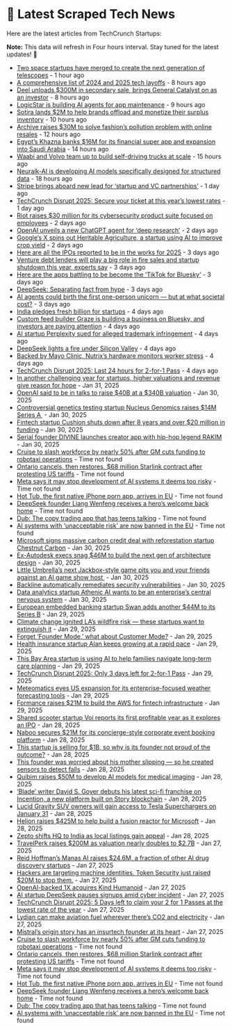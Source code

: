 
# 📰 Latest Scraped Tech News

Here are the latest articles from TechCrunch Startups:

**Note:** This data will refresh in Four hours interval. Stay tuned for the latest updates! 🔄
- [Two space startups have merged to create the next generation of telescopes](https://techcrunch.com/2025/02/04/two-space-startups-have-merged-to-create-the-next-generation-of-telescopes/) - 1 hour ago
- [A comprehensive list of 2024 and 2025 tech layoffs](https://techcrunch.com/2025/02/04/tech-layoffs-2024-list/) - 8 hours ago
- [Deel unloads $300M in secondary sale, brings General Catalyst on as an investor](https://techcrunch.com/2025/02/04/deel-unloads-300m-in-secondary-sale-brings-general-catalyst-on-as-an-investor/) - 8 hours ago
- [LogicStar is building AI agents for app maintenance](https://techcrunch.com/2025/02/04/logicstar-is-building-ai-agents-for-app-maintenance/) - 9 hours ago
- [Sotira lands $2M to help brands offload and monetize their surplus inventory](https://techcrunch.com/2025/02/04/sotira-lands-2m-to-help-brands-offload-and-monetize-their-surplus-inventory/) - 10 hours ago
- [Archive raises $30M to solve fashion’s pollution problem with online resales](https://techcrunch.com/2025/02/04/archive-raises-30m-to-solve-fashions-pollution-problem-with-online-resales/) - 12 hours ago
- [Egypt’s Khazna banks $16M for its financial super app and expansion into Saudi Arabia](https://techcrunch.com/2025/02/04/egypts-khazna-banks-16m-for-its-financial-super-app-and-expansion-into-saudi/) - 14 hours ago
- [Waabi and Volvo team up to build self-driving trucks at scale](https://techcrunch.com/2025/02/04/waabi-and-volvo-team-up-to-build-self-driving-trucks-at-scale/) - 15 hours ago
- [Neuralk-AI is developing AI models specifically designed for structured data](https://techcrunch.com/2025/02/03/neuralk-ai-is-developing-ai-models-specifically-designed-for-structured-data/) - 18 hours ago
- [Stripe brings aboard new lead for ‘startup and VC partnerships’](https://techcrunch.com/2025/02/03/stripe-brings-aboard-new-head-of-startup-and-vc-partnerships/) - 1 day ago
- [TechCrunch Disrupt 2025: Secure your ticket at this year’s lowest rates](https://techcrunch.com/2025/02/03/techcrunch-disrupt-2025-secure-your-ticket-at-this-years-lowest-rates/) - 1 day ago
- [Riot raises $30 million for its cybersecurity product suite focused on employees](https://techcrunch.com/2025/02/03/riot-raises-30-million-for-its-cybersecurity-product-suite-focused-on-employees/) - 2 days ago
- [OpenAI unveils a new ChatGPT agent for ‘deep research’](https://techcrunch.com/2025/02/02/openai-unveils-a-new-chatgpt-agent-for-deep-research/) - 2 days ago
- [Google’s X spins out Heritable Agriculture, a startup using AI to improve crop yield](https://techcrunch.com/2025/02/02/google-x-spins-out-heritable-agriculture-a-startup-using-ai-to-improve-crop-yield/) - 2 days ago
- [Here are all the IPOs reported to be in the works for 2025](https://techcrunch.com/2025/02/01/here-are-all-the-ipos-reported-to-be-in-the-works-for-2025/) - 3 days ago
- [Venture debt lenders will play a big role in fire sales and startup shutdown this year, experts say](https://techcrunch.com/2025/02/01/venture-debt-lenders-will-play-a-big-role-in-fire-sales-and-startup-shutdown-this-year-experts-say/) - 3 days ago
- [Here are the apps battling to be become the ‘TikTok for Bluesky’](https://techcrunch.com/2025/02/01/here-are-the-apps-battling-to-be-become-the-tiktok-for-bluesky/) - 3 days ago
- [DeepSeek: Separating fact from hype](https://techcrunch.com/podcast/deepseek-separating-fact-from-hype/) - 3 days ago
- [AI agents could birth the first one-person unicorn — but at what societal cost?](https://techcrunch.com/2025/02/01/ai-agents-could-birth-the-first-one-person-unicorn-but-at-what-societal-cost/) - 3 days ago
- [India pledges fresh billion for startups](https://techcrunch.com/2025/01/31/india-pledges-fresh-billion-for-startups/) - 4 days ago
- [Custom feed builder Graze is building a business on Bluesky, and investors are paying attention](https://techcrunch.com/2025/01/31/custom-feed-builder-graze-is-building-a-business-on-bluesky-and-investors-are-paying-attention/) - 4 days ago
- [AI startup Perplexity sued for alleged trademark infringement](https://techcrunch.com/2025/01/31/ai-startup-perplexity-sued-for-alleged-trademark-infringement/) - 4 days ago
- [DeepSeek lights a fire under Silicon Valley](https://techcrunch.com/podcast/deepseek-lights-a-fire-under-silicon-valley/) - 4 days ago
- [Backed by Mayo Clinic, Nutrix’s hardware monitors worker stress](https://techcrunch.com/2025/01/31/backed-by-mayo-clinic-nutrixs-hardware-monitors-worker-stress/) - 4 days ago
- [TechCrunch Disrupt 2025: Last 24 hours for 2-for-1 Pass](https://techcrunch.com/2025/01/31/techcrunch-disrupt-2025-24-hours-left-for-2-for-1-pass/) - 4 days ago
- [In another challenging year for startups, higher valuations and revenue give reason for hope](https://techcrunch.com/2025/01/31/in-another-challenging-year-for-startups-higher-valuations-and-revenue-give-reason-for-hope/) - Jan 31, 2025
- [OpenAI said to be in talks to raise $40B at a $340B valuation](https://techcrunch.com/2025/01/30/openai-said-to-be-in-talks-to-raise-40b-at-a-340b-valuation/) - Jan 30, 2025
- [Controversial genetics testing startup Nucleus Genomics raises $14M Series A ](https://techcrunch.com/2025/01/30/controversial-genetics-testing-startup-nucleus-genomics-raises-14m-series-a/) - Jan 30, 2025
- [Fintech startup Cushion shuts down after 8 years and over $20 million in funding](https://techcrunch.com/2025/01/30/fintech-startup-cushion-shuts-down-after-8-years-and-over-20-million-in-funding/) - Jan 30, 2025
- [Serial founder DIVINE launches creator app with hip-hop legend RAKIM](https://techcrunch.com/2025/01/30/serial-founder-divine-launches-creator-app-with-hip-hop-legend-rakim/) - Jan 30, 2025
- [Cruise to slash workforce by nearly 50% after GM cuts funding to robotaxi operations](https://techcrunch.com/2025/02/04/cruise-to-slash-workforce-by-50-after-gm-cuts-funding-to-robotaxi-operations/) - Time not found
- [Ontario cancels, then restores, $68 million Starlink contract after protesting US tariffs](https://techcrunch.com/2025/02/03/ontario-cancels-then-restores-68-million-starlink-contract-after-protesting-u-s-tariffs/) - Time not found
- [Meta says it may stop development of AI systems it deems too risky](https://techcrunch.com/2025/02/03/meta-says-it-may-stop-development-of-ai-systems-it-deems-too-risky/) - Time not found
- [Hot Tub, the first native iPhone porn app, arrives in EU](https://techcrunch.com/2025/02/03/hot-tub-the-first-native-iphone-porn-app-arrives-in-eu/) - Time not found
- [DeepSeek founder Liang Wenfeng receives a hero’s welcome back home](https://techcrunch.com/2025/02/02/deepseek-founder-liang-wenfeng-receives-a-heros-welcome-back-home/) - Time not found
- [Dub: The copy trading app that has teens talking](https://techcrunch.com/2025/02/02/dub-the-copy-trading-app-that-has-teens-talking/) - Time not found
- [AI systems with ‘unacceptable risk’ are now banned in the EU](https://techcrunch.com/2025/02/02/ai-systems-with-unacceptable-risk-are-now-banned-in-the-eu/) - Time not found
- [Microsoft signs massive carbon credit deal with reforestation startup Chestnut Carbon](https://techcrunch.com/2025/01/30/microsoft-signs-massive-carbon-credit-deal-with-reforestation-startup-chestnut-carbon/) - Jan 30, 2025
- [Ex-Autodesk execs snag $46M to build the next gen of architecture design](https://techcrunch.com/2025/01/30/ex-autodesk-execs-snag-46m-to-build-the-next-gen-of-architecture-design/) - Jan 30, 2025
- [Little Umbrella’s next Jackbox-style game pits you and your friends against an AI game show host ](https://techcrunch.com/2025/01/30/little-umbrellas-next-jackbox-style-game-pits-you-and-your-friends-against-an-ai-game-show-host/) - Jan 30, 2025
- [Backline automatically remediates security vulnerabilities](https://techcrunch.com/2025/01/30/backline-automatically-remediates-security-vulnerabilities/) - Jan 30, 2025
- [Data analytics startup Athenic AI wants to be an enterprise’s central nervous system](https://techcrunch.com/2025/01/30/data-analytics-startup-athenic-ai-wants-to-be-an-enterprises-central-nervous-system/) - Jan 30, 2025
- [European embedded banking startup Swan adds another $44M to its Series B](https://techcrunch.com/2025/01/29/european-embedded-banking-startup-swan-adds-another-44-million-to-its-series-b/) - Jan 29, 2025
- [Climate change ignited LA’s wildfire risk — these startups want to extinguish it](https://techcrunch.com/2025/01/29/climate-change-ignited-las-wildfire-risk-these-startups-want-to-extinguish-it/) - Jan 29, 2025
- [Forget ‘Founder Mode,’ what about Customer Mode?](https://techcrunch.com/podcast/forget-founder-mode-what-about-customer-mode/) - Jan 29, 2025
- [Health insurance startup Alan keeps growing at a rapid pace](https://techcrunch.com/2025/01/29/health-insurance-startup-alan-keeps-growing-at-a-rapid-pace/) - Jan 29, 2025
- [This Bay Area startup is using AI to help families navigate long-term care planning](https://techcrunch.com/2025/01/29/this-bay-area-startup-is-using-ai-to-help-families-navigate-long-term-care/) - Jan 29, 2025
- [TechCrunch Disrupt 2025: Only 3 days left for 2-for-1 Pass](https://techcrunch.com/2025/01/29/techcrunch-disrupt-2025-only-3-days-left-for-2-for-1-pass/) - Jan 29, 2025
- [Meteomatics eyes US expansion for its enterprise-focused weather forecasting tools](https://techcrunch.com/2025/01/29/meteomatics-eyes-u-s-expansion-for-its-enterprise-focused-weather-forecasting-tools/) - Jan 29, 2025
- [Formance raises $21M to build the AWS for fintech infrastructure](https://techcrunch.com/2025/01/29/formance-raises-21-million-to-build-the-aws-of-fintech-infrastructure/) - Jan 29, 2025
- [Shared scooter startup Voi reports its first profitable year as it explores an IPO](https://techcrunch.com/2025/01/28/shared-scooter-startup-voi-reports-its-first-profitable-year-as-it-explores-an-ipo/) - Jan 28, 2025
- [Naboo secures $21M for its concierge-style corporate event booking platform](https://techcrunch.com/2025/01/28/naboo-secures-21-million-for-its-concierge-style-corporate-event-booking-platform/) - Jan 28, 2025
- [This startup is selling for $1B, so why is its founder not proud of the outcome?](https://techcrunch.com/2025/01/28/this-startup-is-selling-for-1b-so-why-is-its-founder-not-proud-of-the-outcome/) - Jan 28, 2025
- [This founder was worried about his mother slipping — so he created sensors to detect falls](https://techcrunch.com/2025/01/28/this-founder-was-worried-about-his-mother-slipping-so-he-created-sensors-to-detect-falls/) - Jan 28, 2025
- [Quibim raises $50M to develop AI models for medical imaging](https://techcrunch.com/2025/01/28/quibim-raises-50m-to-develop-ai-models-for-medical-imaging/) - Jan 28, 2025
- [‘Blade’ writer David S. Goyer debuts his latest sci-fi franchise on Incention, a new platform built on Story blockchain](https://techcrunch.com/2025/01/28/blade-writer-david-s-goyer-debuts-his-latest-sci-fi-franchise-on-incention-a-new-platform-built-on-story-blockchain/) - Jan 28, 2025
- [Lucid Gravity SUV owners will gain access to Tesla Superchargers on January 31](https://techcrunch.com/2025/01/28/lucid-gravity-suv-owners-will-gain-access-to-tesla-superchargers-on-jan-31/) - Jan 28, 2025
- [Helion raises $425M to help build a fusion reactor for Microsoft](https://techcrunch.com/2025/01/28/helion-raises-425m-to-help-build-a-fusion-reactor-for-microsoft/) - Jan 28, 2025
- [Zepto shifts HQ to India as local listings gain appeal](https://techcrunch.com/2025/01/28/zepto-shifts-domicile-to-india-as-local-listings-gain-appeal/) - Jan 28, 2025
- [TravelPerk raises $200M as valuation nearly doubles to $2.7B](https://techcrunch.com/2025/01/27/travelperk-raises-200m-as-valuation-nearly-doubles-to-2-7b/) - Jan 27, 2025
- [Reid Hoffman’s Manas AI raises $24.6M, a fraction of other AI drug discovery startups](https://techcrunch.com/2025/01/27/reid-hoffmans-manas-ai-raises-24-6m-a-fraction-of-other-ai-drug-discovery-startups/) - Jan 27, 2025
- [Hackers are targeting machine identities. Token Security just raised $20M to stop them.](https://techcrunch.com/2025/01/27/hackers-are-targeting-machine-identities-token-security-just-raised-20m-to-stop-them/) - Jan 27, 2025
- [OpenAI-backed 1X acquires Kind Humanoid](https://techcrunch.com/2025/01/27/openai-backed-1x-acquires-kind-humanoid/) - Jan 27, 2025
- [AI startup DeepSeek pauses signups amid cyber incident](https://techcrunch.com/2025/01/27/ai-startup-deepseek-pauses-signups-amid-cyber-incident/) - Jan 27, 2025
- [TechCrunch Disrupt 2025: 5 Days left to claim your 2 for 1 Passes at the lowest rate of the year](https://techcrunch.com/2025/01/27/techcrunch-disrupt-2025-5-days-left-to-claim-your-2-for-1-passes-at-the-lowest-rate-of-the-year/) - Jan 27, 2025
- [Lydian can make aviation fuel wherever there’s CO2 and electricity](https://techcrunch.com/2025/01/27/lydian-labs-can-make-aviation-fuel-wherever-theres-co2-and-electricity/) - Jan 27, 2025
- [Mistral’s origin story has an insurtech founder at its heart](https://techcrunch.com/2025/01/27/alans-founder-role-in-mistrals-origin-story/) - Jan 27, 2025
- [Cruise to slash workforce by nearly 50% after GM cuts funding to robotaxi operations](https://techcrunch.com/2025/02/04/cruise-to-slash-workforce-by-50-after-gm-cuts-funding-to-robotaxi-operations/) - Time not found
- [Ontario cancels, then restores, $68 million Starlink contract after protesting US tariffs](https://techcrunch.com/2025/02/03/ontario-cancels-then-restores-68-million-starlink-contract-after-protesting-u-s-tariffs/) - Time not found
- [Meta says it may stop development of AI systems it deems too risky](https://techcrunch.com/2025/02/03/meta-says-it-may-stop-development-of-ai-systems-it-deems-too-risky/) - Time not found
- [Hot Tub, the first native iPhone porn app, arrives in EU](https://techcrunch.com/2025/02/03/hot-tub-the-first-native-iphone-porn-app-arrives-in-eu/) - Time not found
- [DeepSeek founder Liang Wenfeng receives a hero’s welcome back home](https://techcrunch.com/2025/02/02/deepseek-founder-liang-wenfeng-receives-a-heros-welcome-back-home/) - Time not found
- [Dub: The copy trading app that has teens talking](https://techcrunch.com/2025/02/02/dub-the-copy-trading-app-that-has-teens-talking/) - Time not found
- [AI systems with ‘unacceptable risk’ are now banned in the EU](https://techcrunch.com/2025/02/02/ai-systems-with-unacceptable-risk-are-now-banned-in-the-eu/) - Time not found